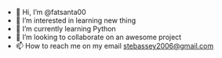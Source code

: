 - 👋 Hi, I’m @fatsanta00
- 👀 I’m interested in learning new thing
- 🌱 I’m currently learning Python
- 💞️ I’m looking to collaborate on an awesome project
- 📫 How to reach me on my email stebassey2006@gmail.com

<!---
fatsanta00/fatsanta00 is a ✨ special ✨ repository because its `README.md` (this file) appears on your GitHub profile.
You can click the Preview link to take a look at your changes.
--->

